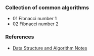 ### Collection of common algorithms

* 01 Fibnacci number 1
* 02 Fibnacci number 2



### References
* [Data Structure and Algorithm Notes](http://algorithm.yuanbin.me/zh-hans/index.html)
